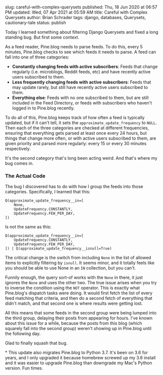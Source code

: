 slug: careful-with-complex-querysets
published: Thu, 18 Jun 2020 at 06:57 PM
updated: Wed, 07 Apr 2021 at 05:59 AM
title: Careful with Complex Querysets
author: Brian Schrader
tags: django, databases, Querysets, cautionary-tale
status: publish

Today I learned something about filtering Django Querysets and fixed a long standing bug. But first some context.

As a feed reader, Pine.blog needs to parse feeds. To do this, every 5 minutes, Pine.blog checks to see which feeds it needs to parse. A feed can fall into one of three categories:

- **Constantly changing feeds with active subscribers**: Feeds that change regularly (i.e. microblogs, Reddit feeds, etc) and have recently active users subscribed to them.
- **Less frequently changing feeds with active subscribers**: Feeds that may update rarely, but still have recently active users subscribed to them.
- **Everything else**: Feeds with no one subscribed to them, but are still included in the Feed Directory, or feeds with subscribers who haven't logged in to Pine.blog recently.

To do all of this, Pine.blog keeps track of how often a feed is typically updated, but if it can't tell, it sets the `approximate_update_frequency` to `NULL`. Then each of the three categories are checked at different frequencies, ensuring that everything gets parsed at least once every 24 hours, but things that change more often, or with active users subscribed to them, are given priority and parsed more regularly: every 15 or every 30 minutes respectively.

It's the second category that's long been acting weird. And that's where my bug comes in.


### The Actual Code

The bug I discovered has to do with how I group the feeds into those categories. Specifically, I learned that this:

    Q(approximate_update_frequency__in=[
        None,
        UpdateFrequency.CONSTANTLY,
        UpdateFrequency.FEW_PER_DAY,
    ])

Is not the same as this:

    Q(approximate_update_frequency__in=[
        UpdateFrequency.CONSTANTLY,
        UpdateFrequency.FEW_PER_DAY,
    ]) | Q(approximate_update_frequency__isnull=True)

The critical change is the switch from including `None` in the list of allowed items to explicitly filtering by `isnull`. It seems minor, and it totally feels like you should be able to use None in an `IN` collection, but you can't.

Funnily enough, the query sort-of works with the `None` in there, it just ignores the `None` and uses the other two. The true issue arises when you try to inverse the condition using the `NOT` operator. This is exactly what Pine.blog's dispatch tasks were doing. It would first fetch the list of every feed matching that criteria, and then do a second fetch of everything that didn't match, and that second one is where results were getting lost.

All this means that some feeds in the second group were being lumped into the third group, delaying their posts from appearing for hours. I've known about this issue for a while, because the posts from this blog (which squarely fall into the second group) weren't showing up in Pine.blog until the following day.

Glad to finally squash that bug.

<div class="footnote">
* This update also migrates Pine.blog to Python 3.7. It's been on 3.6 for years, and I only upgraded it because homebrew screwed up my 3.6 install and it was easier to upgrade Pine.blog than downgrade my Mac's Python version. Fun times.
</div>
